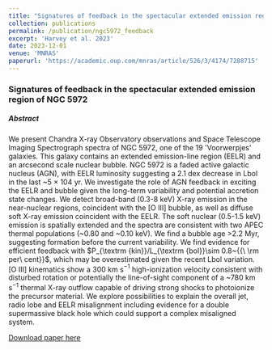 ```yaml
---
title: "Signatures of feedback in the spectacular extended emission region of NGC 5972"
collection: publications
permalink: /publication/ngc5972_feedback
excerpt: 'Harvey et al. 2023'
date: 2023-12-01
venue: 'MNRAS'
paperurl: 'https://academic.oup.com/mnras/article/526/3/4174/7288715'
---
```


<h3>Signatures of feedback in the spectacular extended emission region of NGC 5972</h3>

<h5>Abstract</h5>

We present Chandra X-ray Observatory observations and Space Telescope Imaging Spectrograph spectra of NGC 5972, one of the 19 'Voorwerpjes' galaxies. This galaxy contains an extended emission-line region (EELR) and an arcsecond scale nuclear bubble. NGC 5972 is a faded active galactic nucleus (AGN), with EELR luminosity suggesting a 2.1 dex decrease in Lbol in the last ~5 × 104 yr. We investigate the role of AGN feedback in exciting the EELR and bubble given the long-term variability and potential accretion state changes. We detect broad-band (0.3-8 keV) X-ray emission in the near-nuclear regions, coincident with the [O III] bubble, as well as diffuse soft X-ray emission coincident with the EELR. The soft nuclear (0.5-1.5 keV) emission is spatially extended and the spectra are consistent with two APEC thermal populations (~0.80 and ~0.10 keV). We find a bubble age >2.2 Myr, suggesting formation before the current variability. We find evidence for efficient feedback with $P_{\textrm {kin}}/L_{\textrm {bol}}\sim 0.8~{{\ \rm per\ cent}}$, which may be overestimated given the recent Lbol variation. [O III] kinematics show a 300 km s$^{-1}$ high-ionization velocity consistent with disturbed rotation or potentially the line-of-sight component of a ~780 km s$^{-1}$ thermal X-ray outflow capable of driving strong shocks to photoionize the precursor material. We explore possibilities to explain the overall jet, radio lobe and EELR misalignment including evidence for a double supermassive black hole which could support a complex misaligned system. 

[Download paper here](https://academic.oup.com/mnras/article/526/3/4174/7288715)
